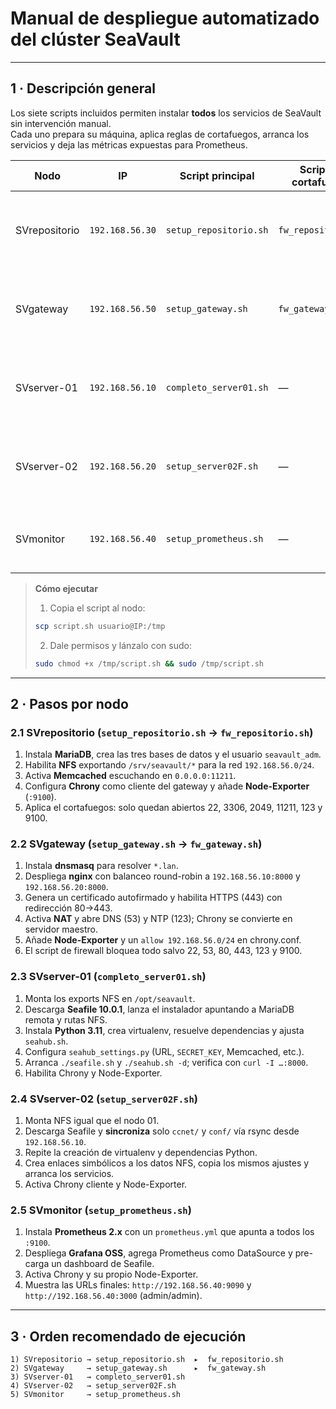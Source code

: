# Manual de despliegue **automatizado** del clúster SeaVault  
---
## 1 · Descripción general
Los siete scripts incluidos permiten instalar **todos** los servicios de SeaVault sin intervención manual.  
Cada uno prepara su máquina, aplica reglas de cortafuegos, arranca los servicios y deja las métricas expuestas para Prometheus.

| Nodo | IP | Script principal | Script de cortafuegos | Servicios que instala |
|------|----|------------------|-----------------------|-----------------------|
| SVrepositorio | `192.168.56.30` | `setup_repositorio.sh` | `fw_repositorio.sh` | MariaDB · NFS · Memcached · Chrony · Node-Exporter |
| SVgateway | `192.168.56.50` | `setup_gateway.sh` | `fw_gateway.sh` | dnsmasq · nginx LB · NAT · Chrony (maestro) · Node-Exporter |
| SVserver-01 | `192.168.56.10` | `completo_server01.sh` | — | Seafile + dependencias · NFS mount · Chrony · Node-Exporter |
| SVserver-02 | `192.168.56.20` | `setup_server02F.sh` | — | Seafile (replicado) · NFS mount · Chrony · Node-Exporter |
| SVmonitor | `192.168.56.40` | `setup_prometheus.sh` | — | Prometheus · Grafana · Chrony · Node-Exporter |

> **Cómo ejecutar**  
> 1. Copia el script al nodo:  
>   ```bash
>   scp script.sh usuario@IP:/tmp
>   ```  
> 2. Dale permisos y lánzalo con sudo:  
>   ```bash
>   sudo chmod +x /tmp/script.sh && sudo /tmp/script.sh
>   ```

---

## 2 · Pasos por nodo

### 2.1 SVrepositorio (`setup_repositorio.sh` → `fw_repositorio.sh`)

1. Instala **MariaDB**, crea las tres bases de datos y el usuario `seavault_adm`.  
2. Habilita **NFS** exportando `/srv/seavault/*` para la red `192.168.56.0/24`.  
3. Activa **Memcached** escuchando en `0.0.0.0:11211`.  
4. Configura **Chrony** como cliente del gateway y añade **Node-Exporter** (`:9100`).  
5. Aplica el cortafuegos: solo quedan abiertos 22, 3306, 2049, 11211, 123 y 9100.

### 2.2 SVgateway (`setup_gateway.sh` → `fw_gateway.sh`)

1. Instala **dnsmasq** para resolver `*.lan`.  
2. Despliega **nginx** con balanceo round-robin a `192.168.56.10:8000` y `192.168.56.20:8000`.  
3. Genera un certificado autofirmado y habilita HTTPS (443) con redirección 80→443.  
4. Activa **NAT** y abre DNS (53) y NTP (123); Chrony se convierte en servidor maestro.  
5. Añade **Node-Exporter** y un `allow 192.168.56.0/24` en chrony.conf.  
6. El script de firewall bloquea todo salvo 22, 53, 80, 443, 123 y 9100.

### 2.3 SVserver-01 (`completo_server01.sh`)

1. Monta los exports NFS en `/opt/seavault`.  
2. Descarga **Seafile 10.0.1**, lanza el instalador apuntando a MariaDB remota y rutas NFS.  
3. Instala **Python 3.11**, crea virtualenv, resuelve dependencias y ajusta `seahub.sh`.  
4. Configura `seahub_settings.py` (URL, `SECRET_KEY`, Memcached, etc.).  
5. Arranca `./seafile.sh` y `./seahub.sh -d`; verifica con `curl -I …:8000`.  
6. Habilita Chrony y Node-Exporter.

### 2.4 SVserver-02 (`setup_server02F.sh`)

1. Monta NFS igual que el nodo 01.  
2. Descarga Seafile y **sincroniza** solo `ccnet/` y `conf/` vía rsync desde `192.168.56.10`.  
3. Repite la creación de virtualenv y dependencias Python.  
4. Crea enlaces simbólicos a los datos NFS, copia los mismos ajustes y arranca los servicios.  
5. Activa Chrony cliente y Node-Exporter.

### 2.5 SVmonitor (`setup_prometheus.sh`)

1. Instala **Prometheus 2.x** con un `prometheus.yml` que apunta a todos los `:9100`.  
2. Despliega **Grafana OSS**, agrega Prometheus como DataSource y pre-carga un dashboard de Seafile.  
3. Activa Chrony y su propio Node-Exporter.  
4. Muestra las URLs finales: `http://192.168.56.40:9090` y `http://192.168.56.40:3000` (admin/admin).

---

## 3 · Orden recomendado de ejecución

```text
1) SVrepositorio → setup_repositorio.sh  ▸  fw_repositorio.sh
2) SVgateway     → setup_gateway.sh      ▸  fw_gateway.sh
3) SVserver-01   → completo_server01.sh
4) SVserver-02   → setup_server02F.sh
5) SVmonitor     → setup_prometheus.sh
